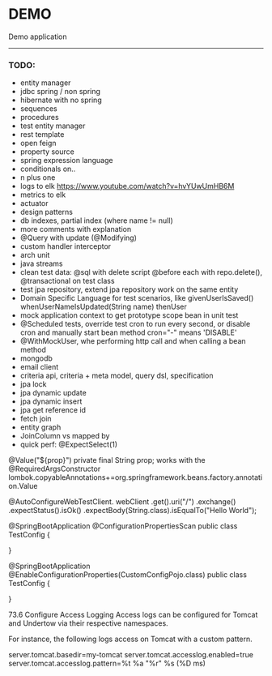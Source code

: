 # DEMO

Demo application

--- 

### TODO:

* entity manager
* jdbc spring / non spring
* hibernate with no spring
* sequences
* procedures
* test entity manager
* rest template
* open feign
* property source
* spring expression language
* conditionals on..
* n plus one
* logs to elk https://www.youtube.com/watch?v=hvYUwUmHB6M
* metrics to elk
* actuator
* design patterns
* db indexes, partial index (where name != null)
* more comments with explanation
* @Query with update (@Modifying)
* custom handler interceptor
* arch unit
* java streams
* clean test data: @sql with delete script  @before each with repo.delete(), @transactional on test class
* test jpa repository, extend jpa repository work on the same entity
* Domain Specific Language for test scenarios, like givenUserIsSaved()   whenUserNameIsUpdated(String name)    thenUser
* mock application context to get prototype scope bean in unit test
* @Scheduled tests, override test cron to run every second, or disable cron and manually start bean method   cron="-" means 'DISABLE'
* @WithMockUser, whe performing http call and when calling a bean method
* mongodb
* email client
* criteria api, criteria + meta model, query dsl, specification
* jpa lock
* jpa dynamic update
* jpa dynamic insert
* jpa get reference id
* fetch join
* entity graph
* JoinColumn vs mapped by
* quick perf: @ExpectSelect(1)

 @Value("${prop}") private final String prop; works with the @RequiredArgsConstructor
lombok.copyableAnnotations+=org.springframework.beans.factory.annotation.Value



@AutoConfigureWebTestClient.
webClient
.get().uri("/")
.exchange()
.expectStatus().isOk()
.expectBody(String.class).isEqualTo("Hello World");



@SpringBootApplication
@ConfigurationPropertiesScan
public class TestConfig {

}

@SpringBootApplication
@EnableConfigurationProperties(CustomConfigPojo.class)
public class TestConfig {

}



73.6 Configure Access Logging
Access logs can be configured for Tomcat and Undertow via their respective namespaces.

For instance, the following logs access on Tomcat with a custom pattern.

server.tomcat.basedir=my-tomcat
server.tomcat.accesslog.enabled=true
server.tomcat.accesslog.pattern=%t %a "%r" %s (%D ms)
